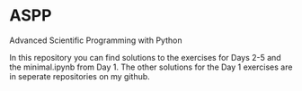 # ASPP
Advanced Scientific Programming with Python

In this repository you can find solutions to the exercises for Days 2-5 and the minimal.ipynb from Day 1. The other solutions for the Day 1 exercises are in seperate repositories on my github.
